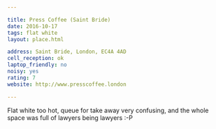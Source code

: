 ```yaml
---

title: Press Coffee (Saint Bride)
date: 2016-10-17
tags: flat white
layout: place.html

address: Saint Bride, London, EC4A 4AD
cell_reception: ok
laptop_friendly: no
noisy: yes
rating: 7
website: http://www.presscoffee.london

---
```


Flat white too hot, queue for take away very confusing, and the whole space was full of lawyers being lawyers :-P
